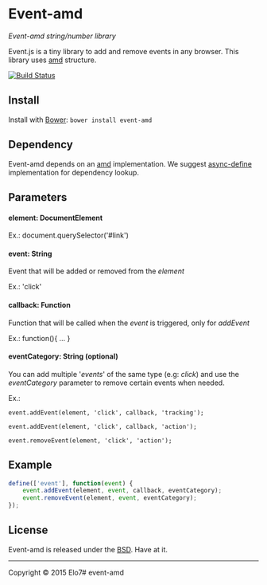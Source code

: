 # Event-amd

_Event-amd string/number library_

Event.js is a tiny library to add and remove events in any browser. This library uses [amd](http://en.wikipedia.org/wiki/Asynchronous_module_definition) structure.


[![Build Status](https://travis-ci.org/elo7/event-amd.svg?branch=master)](https://travis-ci.org/elo7/event-amd)


## Install

Install with [Bower](http://bower.io): `bower install event-amd`

## Dependency

Event-amd depends on an [amd](http://en.wikipedia.org/wiki/Asynchronous_module_definition) implementation. We suggest [async-define](https://gist.github.com/sergiolopes/5778124) implementation for dependency lookup.

## Parameters

#### element: DocumentElement
Ex.: document.querySelector('#link')


#### event: String
Event that will be added or removed from the _element_

Ex.: 'click'


#### callback: Function
Function that will be called when the _event_ is triggered, only for _addEvent_

Ex.: function(){ ... }


#### eventCategory: String (optional)
You can add multiple '_events_' of the same type (e.g: _click_) and use the _eventCategory_ parameter to remove certain events when needed.

Ex.:

	event.addEvent(element, 'click', callback, 'tracking');

	event.addEvent(element, 'click', callback, 'action');

	event.removeEvent(element, 'click', 'action');

## Example

``` js
define(['event'], function(event) {
	event.addEvent(element, event, callback, eventCategory);
	event.removeEvent(element, event, eventCategory);
});
```

## License

Event-amd is released under the [BSD](https://github.com/elo7/event-amd/blob/master/LICENSE). Have at it.

* * *

Copyright :copyright: 2015 Elo7# event-amd
